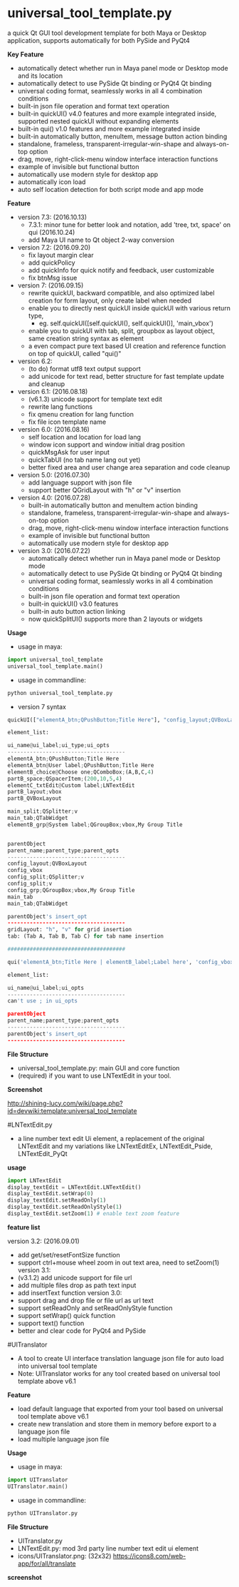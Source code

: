 # universal_tool_template.py
a quick Qt GUI tool development template for both Maya or Desktop application, supports automatically for both PySide and PyQt4

**Key Feature**
  - automatically detect whether run in Maya panel mode or Desktop mode and its location
  - automatically detect to use PySide Qt binding or PyQt4 Qt binding
  - universal coding format, seamlessly works in all 4 combination conditions
  - built-in json file operation and format text operation
  - built-in quickUI() v4.0 features and more example integrated inside, supported nested quickUI without expanding elements
  - built-in qui() v1.0 features and more example integrated inside
  - built-in automatically button, menuItem, message button action binding
  - standalone, frameless, transparent-irregular-win-shape and always-on-top option
  - drag, move, right-click-menu window interface interaction functions
  - example of invisible but functional button
  - automatically use modern style for desktop app
  - automatically icon load
  - auto self location detection for both script mode and app mode

**Feature**
  * version 7.3: (2016.10.13)
    * 7.3.1: minor tune for better look and notation, add 'tree, txt, space' on qui (2016.10.24)
    * add Maya UI name to Qt object 2-way conversion
  * version 7.2: (2016.09.20)
    * fix layout margin clear
    * add quickPolicy
    * add quickInfo for quick notify and feedback, user customizable
    * fix btnMsg issue
  * version 7: (2016.09.15)
    * rewrite quickUI, backward compatible, and also optimized label creation for form layout, only create label when needed
    * enable you to directly nest quickUI inside quickUI with various return type,
      * eg. self.quickUI([self.quickUI(), self.quickUI()], 'main_vbox')
    * enable you to quickUI with tab, split, groupbox as layout object, same creation string syntax as element
    * a even compact pure text based UI creation and reference function on top of quickUI, called "qui()"
  * version 6.2:
    * (to do) format utf8 text output support
    * add unicode for text read, better structure for fast template update and cleanup
  * version 6.1: (2016.08.18)
    - (v6.1.3) unicode support for template text edit
    - rewrite lang functions
    - fix qmenu creation for lang function
    - fix file icon template name
  * version 6.0: (2016.08.16)
    - self location and location for load lang
    - window icon support and window initial drag position
    - quickMsgAsk for user input
    - quickTabUI (no tab name lang out yet)
    - better fixed area and user change area separation and code cleanup
  * version 5.0: (2016.07.30)
    * add language support with json file
    * support better QGridLayout with "h" or "v" insertion
  * version 4.0: (2016.07.28)
    -  built-in automatically button and menuItem action binding
    - standalone, frameless, transparent-irregular-win-shape and always-on-top option
    - drag, move, right-click-menu window interface interaction functions
    - example of invisible but functional button
    - automatically use modern style for desktop app
  * version 3.0: (2016.07.22)
    - automatically detect whether run in Maya panel mode or Desktop mode
    - automatically detect to use PySide Qt binding or PyQt4 Qt binding
    - universal coding format, seamlessly works in all 4 combination conditions
    - built-in json file operation and format text operation
    - built-in quickUI() v3.0 features
    - built-in auto button action linking
    - now quickSplitUI() supports more than 2 layouts or widgets

**Usage**
  * usage in maya: 
```python
import universal_tool_template
universal_tool_template.main()
```
  * usage in commandline: 
```python
python universal_tool_template.py
```

  * version 7 syntax 
```python
quickUI(["elementA_btn;QPushButton;Title Here"], "config_layout;QVBoxLayout")

element_list:

ui_name@ui_label;ui_type;ui_opts
-------------------------------------
elementA_btn;QPushButton;Title Here
elementA_btn@User label;QPushButton;Title Here
elementB_choice@Choose one;QComboBox;(A,B,C,4)
partB_space;QSpacerItem;(200,10,5,4)
elementC_txtEdit@Custom label;LNTextEdit
partB_layout;vbox
partB_QVBoxLayout

main_split;QSplitter;v
main_tab;QTabWidget
elementB_grp@System label;QGroupBox;vbox,My Group Title


parentObject
parent_name;parent_type;parent_opts
-------------------------------------
config_layout;QVBoxLayout
config_vbox
config_split;QSplitter;v
config_split;v
config_grp;QGroupBox;vbox,My Group Title
main_tab
main_tab;QTabWidget

parentObject's insert_opt
-------------------------------------
gridLayout: "h", "v" for grid insertion
tab: (Tab A, Tab B, Tab C) for tab name insertion

#####################################

qui('elementA_btn;Title Here | elementB_label;Label here', 'config_vbox')

element_list:

ui_name@ui_label;ui_opts
-------------------------------------
can't use ; in ui_opts

parentObject
parent_name;parent_type;parent_opts
-------------------------------------
parentObject's insert_opt
-------------------------------------
```

**File Structure**

  * universal_tool_template.py: main GUI and core function
  * (required) if you want to use LNTextEdit in your tool.


**Screenshot**

http://shining-lucy.com/wiki/page.php?id=devwiki:template:universal_tool_template

#LNTextEdit.py

  * a line number text edit Ui element, a replacement of the original LNTextEdit and my variations like LNTextEditEx, LNTextEdit_Pside, LNTextEdit_PyQt

**usage**

```python
import LNTextEdit
display_textEdit = LNTextEdit.LNTextEdit()
display_textEdit.setWrap(0)
display_textEdit.setReadOnly(1)
display_textEdit.setReadOnlyStyle(1)
display_textEdit.setZoom(1) # enable text zoom feature
```

**feature list**

version 3.2: (2016.09.01)
  * add get/set/resetFontSize function
  * support ctrl+mouse wheel zoom in out text area, need to setZoom(1)
version 3.1:
  * (v3.1.2) add unicode support for file url
  * add multiple files drop as path text input
  * add insertText function
version 3.0:
  * support drag and drop file or file url as url text
  * support setReadOnly and setReadOnlyStyle function
  * support setWrap() quick function
  * support text() function
  * better and clear code for PyQt4 and PySide
  
#UITranslator

  * A tool to create UI interface translation language json file for auto load into universal tool template
  * Note: UITranslator works for any tool created based on universal tool template above v6.1

**Feature**
  * load default language that exported from your tool based on universal tool template above v6.1
  * create new translation and store them in memory before export to a language json file
  * load multiple language json file

**Usage**
  * usage in maya: 
```python
import UITranslator
UITranslator.main()
```
  * usage in commandline:
```python
python UITranslator.py
```

**File Structure**
  * UITranslator.py
  * LNTextEdit.py: mod 3rd party line number text edit ui element
  * icons/UITranslator.png: (32x32) https://icons8.com/web-app/for/all/translate

**screenshot**

